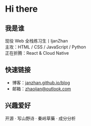 # Hi there

## 我是谁
现役 Web 全栈练习生丨IjanZhan  
主攻：HTML / CSS / JavaScript / Python  
正在折腾：React & Cloud Native

## 快速链接
- 博客：[janzhan.github.io/blog](https://janzhan.github.io/blog)  
- 邮箱：[zhaoijan@outlook.com](mailto:zhaoijan@outlook.com)

## 兴趣爱好
开源 · 写山野诗 · 秦岭草藥 · 成分分析